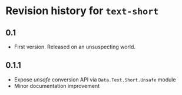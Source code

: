 # Revision history for `text-short`

## 0.1

* First version. Released on an unsuspecting world.

## 0.1.1

* Expose *unsafe* conversion API via `Data.Text.Short.Unsafe` module
* Minor documentation improvement
